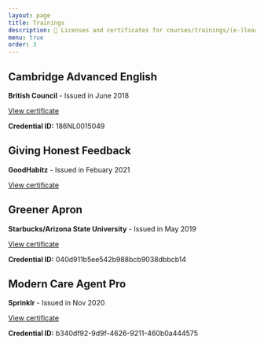 ```yaml
---
layout: page
title: Trainings
description: 📢 Licenses and certificates for courses/trainings/(e-)learnings I've completed.
menu: true
order: 3
---
```

## Cambridge Advanced English
**British Council** - Issued in June 2018

[View certificate](https://support.cambridgeenglish.org/hc/en-gb/articles/360022213372)

**Credential ID:** 186NL0015049

## Giving Honest Feedback
**GoodHabitz** - Issued in Febuary 2021

[View certificate](../certificate/fb_training.pdf)

## Greener Apron
**Starbucks/Arizona State University** - Issued in May 2019

[View certificate](https://courses.starbucksglobalacademy.com/certificates/040d911b5ee542b988bcb9038dbbcb14)

**Credential ID:** 040d911b5ee542b988bcb9038dbbcb14

## Modern Care Agent Pro
**Sprinklr** - Issued in Nov 2020

[View certificate](https://university.sprinklr.com/certificate?id=b340df92-9d9f-4626-9211-460b0a444575)

**Credential ID:** b340df92-9d9f-4626-9211-460b0a444575
